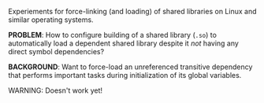 Experiements for force-linking (and loading) of shared libraries on Linux and similar operating systems.

**PROBLEM**: How to configure building of a shared library (`.so`) to automatically load a dependent shared library despite it _not_ having any direct symbol dependencies?

**BACKGROUND**: Want to force-load an unreferenced transitive dependency that performs important tasks during initialization of its global variables.

WARNING: Doesn't work yet!
